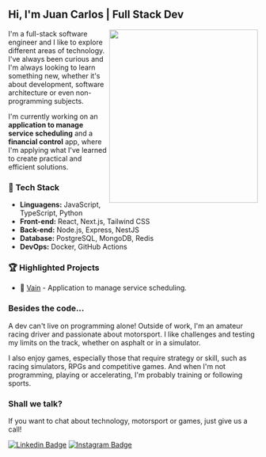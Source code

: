 ## Hi, I'm Juan Carlos | Full Stack Dev



<img align="right" width="300" height="350" src="https://github.com/user-attachments/assets/c2861662-31b9-472e-b6a4-0b38cfdfd88b" />

I'm a full-stack software engineer and I like to explore different areas of technology. I've always been curious and I'm always looking to learn something new, whether it's about development, software architecture or even non-programming subjects.  

I'm currently working on an **application to manage service scheduling** and a **financial control** app, where I'm applying what I've learned to create practical and efficient solutions.

### 🚀 **Tech Stack**  
- **Linguagens:** JavaScript, TypeScript, Python  
- **Front-end:** React, Next.js, Tailwind CSS  
- **Back-end:** Node.js, Express, NestJS  
- **Database:** PostgreSQL, MongoDB, Redis  
- **DevOps:** Docker, GitHub Actions

### 🏆 **Highlighted Projects**

- 📅 [Vain](https://usevain.com.br/) - Application to manage service scheduling.

### Besides the code...

A dev can't live on programming alone! Outside of work, I'm an amateur racing driver and passionate about motorsport. I like challenges and testing my limits on the track, whether on asphalt or in a simulator.  

I also enjoy games, especially those that require strategy or skill, such as racing simulators, RPGs and competitive games. And when I'm not programming, playing or accelerating, I'm probably training or following sports.

### Shall we talk? 
If you want to chat about technology, motorsport or games, just give us a call!

[![Linkedin Badge](https://img.shields.io/badge/-LinkedIn-0e76a8?style=flat-square&logo=Linkedin&logoColor=white)](https://www.linkedin.com/in/juan-carlos-benvive-serrano-529615195/)
[![Instagram Badge](https://img.shields.io/badge/-Instagram-e4405f?style=flat-square&logo=Instagram&logoColor=white)](https://www.instagram.com/_juancarlosbs/)
